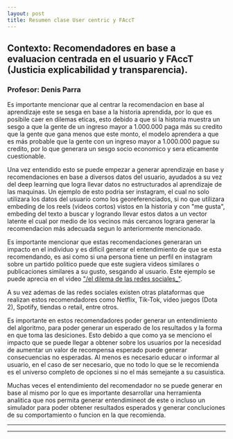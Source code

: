 ```yaml
---
layout: post
title: Resumen clase User centric y FAccT
---
```


## Contexto: Recomendadores en base a evaluacion centrada en el usuario y FAccT (Justicia explicabilidad y transparencia).
### Profesor: Denis Parra

Es importante mencionar que al centrar la recomendacion en base al aprendizaje este se sesga en base a la historia aprendida, por lo que es posibile caer en dilemas eticas, esto debido a que si la historia muestra un sesgo a que la gente de un ingreso mayor a 1.000.000 paga más su credito que la gente que gana menos que este monto, el modelo aprendera a que es más probable que la gente con un ingreso mayor a 1.000.000 pague su credito, por lo que generara un sesgo socio economico y sera eticamente cuestionable.

Una vez entendido esto se puede empezar a generar aprendizaje en base y recomendaciones en base a diversos datos del usuario, ayudados a su vez del deep learning que logra llevar datos no estructurados al aprendizaje de las maquinas. Un ejemplo de esto podria ser instagram, el cual no solo utilizara los datos del usuario como los georeferenciados, si no que utilizara embeding de los reels (videos cortos) vistos en la historia y con "me gusta", embeding del texto a buscar y logrando llevar estos datos a un vector latente el cual por medio de los vecinos más cercanos lograra generar la recomendacion más adecuada segun lo anteriormente mencionado. 

Es importante mencionar que estas recomendaciones generaran un impacto en el individuo y es dificil generar el entendimiento de que se esta recomendando, es asi como si una persona tiene un perfil en instagram sobre un partido politico puede que este sugiera videos similares o publicaciones similares a su gusto, sesgando al usuario. Este ejemplo se puede aprecia en el video ["/el dilema de las redes sociales_"](https://www.netflix.com/cl/title/81254224).

A su vez ademas de las redes sociales existen otras plataformas que realizan estos recomendadores como Netflix, Tik-Tok, video juegos (Dota 2), Spotify, tiendas o retail, entre otros.

Es importante en estos recomendadores poder generar un entendimiento del algoritmo, para poder generar un esperado de los resultados y la forma en que toma las desiciones. Esto debido a que como ya se menciono el impacto que se puede llegar a obtener sobre los usuarios por la necesidad de aumentar un valor de recompensa esperado puede generar consecuencias no esperadas. Al menos es necesario educar o informar al usuario, en el caso de ser necesario, que no todo lo que se le recomienda es el universo completo de opciones si no el más semejante a su casuistica.

Muchas veces el entendimiento del recomendador no se puede generar en base al mismo por lo que es importante desarrollar una herramienta analitica que nos permita generar entendimineot de este o incluso un simulador para poder obtener resultados esperados y generar concluciones de su comportamiento o funcion en la que recomienda.



----
****
